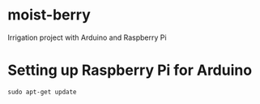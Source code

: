 moist-berry
===========

Irrigation project with Arduino and Raspberry Pi

# Setting up Raspberry Pi for Arduino
    sudo apt-get update
